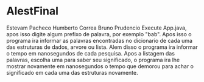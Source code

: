 # AlestFinal

Estevam Pacheco
Humberto Correa
Bruno Prudencio
Execute App.java, apos isso digite algum prefixo de palavra, por exemplo "bab".
Apos isso o programa ira informar as palavras encontradas no dicionario de cada uma das
estruturas de dados, arvore ou lista. Alem disso o programa ira informar o tempo em nanosegundos de cada pesquisa.
Apos a listagem das palavras, escolha uma para saber seu significado, o programa ira lhe mostrar novamente em nanosegundos
o tempo que demorou para achar o significado em cada uma das estruturas novamente.
